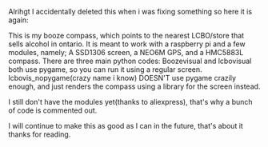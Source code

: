 Alrihgt I accidentally deleted this when i was fixing something so here it is again:

This is my booze compass, which points to the nearest LCBO/store that sells alcohol in ontario. 
It is meant to work with a raspberry pi and a few modules, namely; A SSD1306 screen, a NEO6M GPS, and a HMC5883L compass. 
There are three main python codes:
Boozevisual and lcbovisual both use pygame, so you can run it using a regular screen.
lcbovis_nopygame(crazy name i know) DOESN'T use pygame crazily enough, and just renders the compass using a library for the screen instead. 

I still don't have the modules yet(thanks to aliexpress), that's why a bunch of code is commented out. 

I will continue to make this as good as I can in the future, that's about it thanks for reading.
